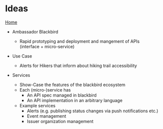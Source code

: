 # Ideas
[Home](../../README.md)


- Ambassador Blackbird
  - Rapid prototyping and deployment and mangement of APIs (interface + micro-service)

- Use Case
  - Alerts for Hikers that inform about hiking trail accessibility

- Services
  - Show-Case the features of the blackbird ecosystem
  - Each (micro-)service has
    - An API spec managed in blackbird
    - An API implementation in an arbitrary language 
  - Example services
    - Alerts (e.g. publishing status changes via push notifications etc.)
    - Event management
    - Issuer organization management
